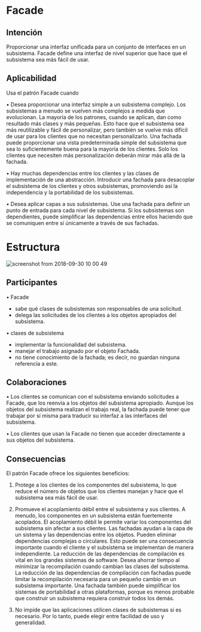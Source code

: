 # Facade

## Intención

Proporcionar una interfaz unificada para un conjunto de interfaces en un subsistema. Facade define una interfaz de nivel superior que hace que el subsistema sea más fácil de usar.

## Aplicabilidad

Usa el patrón Facade cuando

• Desea proporcionar una interfaz simple a un subsistema complejo. Los subsistemas a menudo se vuelven más complejos a medida que evolucionan. La mayoría de los patrones, cuando se aplican, dan como resultado más clases y más pequeñas. Esto hace que el subsistema sea más reutilizable y fácil de personalizar, pero también se vuelve más difícil de usar para los clientes que no necesitan personalizarlo. Una fachada puede proporcionar una vista predeterminada simple del subsistema que sea lo suficientemente buena para la mayoría de los clientes. Solo los clientes que necesiten más personalización deberán mirar más allá de la fachada.

• Hay muchas dependencias entre los clientes y las clases de implementación de una abstracción. Introducir una fachada para desacoplar el subsistema de los clientes y otros subsistemas, promoviendo así la independencia y la portabilidad de los subsistemas.

• Desea aplicar capas a sus subsistemas. Use una fachada para definir un punto de entrada para cada nivel de subsistema. Si los subsistemas son dependientes, puede simplificar las dependencias entre ellos haciendo que se comuniquen entre sí únicamente a través de sus fachadas.

# Estructura

![screenshot from 2018-09-30 10 00 49](https://user-images.githubusercontent.com/34853850/46257871-d2c48380-c497-11e8-86c3-f0552e305b1f.png)

## Participantes

• Facade

- sabe qué clases de subsistemas son responsables de una solicitud.
- delega las solicitudes de los clientes a los objetos apropiados del subsistema.

• clases de subsistema

- implementar la funcionalidad del subsistema.
- manejar el trabajo asignado por el objeto Fachada.
- no tiene conocimiento de la fachada; es decir, no guardan ninguna referencia a este.

## Colaboraciones

• Los clientes se comunican con el subsistema enviando solicitudes a Facade, que los reenvía a los objetos del subsistema apropiado. Aunque los objetos del subsistema realizan el trabajo real, la fachada puede tener que trabajar por sí misma para traducir su interfaz a las interfaces del subsistema.

• Los clientes que usan la Facade no tienen que acceder directamente a sus objetos del subsistema.

## Consecuencias

El patrón Facade ofrece los siguientes beneficios:

1. Protege a los clientes de los componentes del subsistema, lo que reduce el número de objetos que los clientes manejan y hace que el subsistema sea más fácil de usar.

2. Promueve el acoplamiento débil entre el subsistema y sus clientes. A menudo, los componentes en un subsistema están fuertemente acoplados. El acoplamiento débil le permite variar los componentes del subsistema sin afectar a sus clientes. Las fachadas ayudan a la capa de un sistema y las dependencias entre los objetos. Pueden eliminar dependencias complejas o circulares. Esto puede ser una consecuencia importante cuando el cliente y el subsistema se implementan de manera independiente. La reducción de las dependencias de compilación es vital en los grandes sistemas de software. Desea ahorrar tiempo al minimizar la recompilación cuando cambian las clases del subsistema. La reducción de las dependencias de compilación con fachadas puede limitar la recompilación necesaria para un pequeño cambio en un subsistema importante. Una fachada también puede simplificar los sistemas de portabilidad a otras plataformas, porque es menos probable que construir un subsistema requiera construir todos los demás.

3. No impide que las aplicaciones utilicen clases de subsistemas si es necesario.
Por lo tanto, puede elegir entre facilidad de uso y generalidad.
